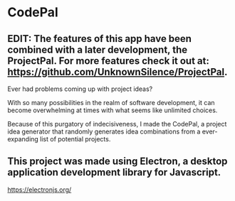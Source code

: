 # CodePal

EDIT: The features of this app have been combined with a later development, the ProjectPal. For more features check it out at: https://github.com/UnknownSilence/ProjectPal.
----------------------------------------------------------------------------------


Ever had problems coming up with project ideas?

With so many possibilities in the realm of software development, it can become overwhelming at times with
what seems like unlimited choices.

Because of this purgatory of indecisiveness, I made the CodePal, a project idea generator that randomly generates
idea combinations from a ever-expanding list of potential projects.




This project was made using Electron, a desktop application development library for Javascript.
------------------------------------------------------------------------------------------------
https://electronjs.org/


